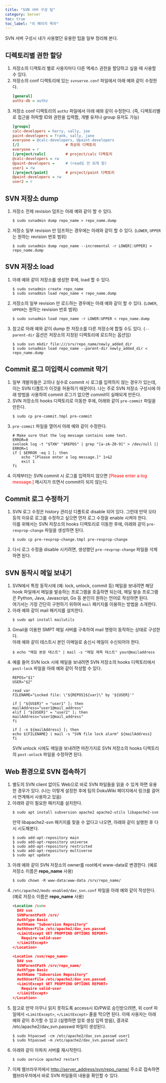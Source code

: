 ```yaml
---
title: "SVN 서버 구성 팁"
category: Server
toc: true
toc_label: "이 페이지 목차"
---
```


SVN 서버 구성시 내가 사용했던 유용한 팁을 일부 정리해 본다.

## 디렉토리별 권한 할당
1. 저장소의 디렉토리 별로 사용자마다 다른 엑세스 권한을 할당하고 싶을 때 사용할 수 있다.
1. 저장소의 conf 디렉토리에 있는 `svnserve.conf` 파일에서 아래 예와 같이 수정한다.
   ```ini
   [general]
   authz-db = authz
   ```
1. 저장소 conf 디렉토리의 `authz` 파일에서 아래 예와 같이 수정한다. (즉, 디렉토리별로 접근을 허락할 ID와 권한을 입력함, 개별 유저나 group 유저도 가능)
   ```ini
   [groups]
   calc-developers = harry, sally, joe
   paint-developers = frank, sally, jane
   everyone = @calc-developers, @paint-developers
   [/]                     # 최상위 디렉토리
   everyone = r
   [/project/calc]         # project/calc 디렉토리
   @calc-developers = rw
   @paint-developers =     # (read도 안 되게 함)
   user1 = rw
   [/project/paint]        # project/paint 디렉토리
   @paint-developers = rw
   user2 = r
   ```

## SVN 저장소 dump
1. 저장소 전체 revision 덤프는 아래 예와 같이 할 수 있다.
   ```shell
   $ sudo svnadmin dump repo_name > repo_name.dump
   ```
1. 저장소 일부 revision 만 덤프하는 경우에는 아래와 같이 할 수 있다. (`LOWER`, `UPPER`는 원하는 revision 번호 범위)
   ```shell
   $ sudo svnadmin dump repo_name --incremental -r LOWER[:UPPER] > repo_name.dump
   ```

## SVN 저장소 load
1. 아래 예와 같이 저장소를 생성한 후에, load 할 수 있다.
   ```shell
   $ sudo svnadmin create repo_name
   $ sudo svnadmin load repo_name < repo_name.dump
   ```
1. 저장소의 일부 revision 만 로드하는 경우에는 아래 예와 같이 할 수 있다. (`LOWER`, `UPPER`는 원하는 revision 번호 범위)
   ```shell
   $ sudo svnadmin load repo_name -r LOWER:UPPER < repo_name.dump
   ```
1. 참고로 아래 예와 같이 dump 한 저장소를 다른 저장소에 합칠 수도 있다. (`--parent-dir` 옵션은 저장소의 지정된 디렉토리에 로드하는 옵션임)
   ```shell
   $ sudo svn mkdir file:///srv/repo_name/newly_added_dir
   $ sudo svnadmin load repo_name --parent-dir newly_added_dir < repo_name.dump
   ```

## Commit 로그 미입력시 commit 막기
1. 일부 개발자들은 고의나 실수로 commit 시 로그를 입력하지 않는 경우가 있는데, 이는 SVN 디폴트가 이것을 허용하기 때문이다. 나는 주로 SVN 저장소 구성시에 아래 방법을 사용하여 commit 로그가 없으면 commit이 실패되게 만든다.
1. SVN 저장소의 hooks 디렉토리로 이동한 후에, 아래와 같이 `pre-commit` 파일을 만든다.
   ```shell
   $ sudo cp pre-commit.tmpl pre-commit
   ```
1. `pre-commit` 파일을 열어서 아래 예와 같이 수정한다.
   ```shell
   # Make sure that the log message contains some text.
   ERROR=0
   svnlook log -t "$TXN" "$REPOS" | grep "[a-zA-Z0-9]" > /dev/null || ERROR=1
   if [ $ERROR -eq 1 ]; then
       echo "[Please enter a log message.]" 1>&2
       exit 1
   fi
   ```
1. 이제부터는 SVN commit 시 로그를 입력하지 않으면 <font color=red>[Please enter a log message.]</font> 메시지가 뜨면서 commit이 되지 않는다.

## Commit 로그 수정하기
1. SVN 로그 수정은 history 관리상 디폴트로 disable 되어 있다. 그런데 만약 오타 등의 이유로 로그를 수정하고 싶으면 먼저 로그 수정을 enable 시켜야 한다.  
이를 위해서는 SVN 저장소의 hooks 디렉토리로 이동한 후에, 아래와 같이 `pre-revprop-change` 파일을 생성하면 된다.
   ```shell
   $ sudo cp pre-revprop-change.tmpl pre-revprop-change
   ```
1. 다시 로그 수정을 disable 시키려면, 생성했던 `pre-revprop-change` 파일을 삭제하면 된다.

## SVN 동작시 메일 보내기
1. SVN에서 특정 동작시에 (예: lock, unlock, commit 등) 메일을 보내려면 해당 hook 파일에서 메일을 발송하는 프로그램을 호출하면 되는데, 메일 발송 프로그램은 Python, Java, Javascript, Go 등 본인이 원하는 언어로 작성하면 된다.  
여기서는 가장 간단히 구현하기 위하여 `mail` 패키지를 이용하는 방법을 소개한다.
1. 아래 예와 같이 mail 패키지를 설치한다.
   ```shell
   $ sudo apt install mailutils
   ```
1. Gmail을 이용한 SMPT 메일 서버를 구축하여 mail 명령이 동작하는 상태로 구성한다.  
아래 예와 같이 테스트시 본인 이메일로 송신시 메일이 수신되어야 한다.
   ```shell
   $ echo "메일 본문 테스트" | mail -s "메일 제목 테스트" your@mailaddress
   ```
1. 예를 들어 SVN lock 시에 메일을 보내려면 SVN 저장소의 hooks 디렉토리에서 `post-lock` 파일을 아래 예와 같이 작성할 수 있다.
   ```shell
   REPOS="$1"
   USER="$2"

   read var
   FILENAME="Locked file: \"${REPOS}${var}\" by '${USER}'"

   if [ "${USER}" = "user1" ]; then
   mailAddress="user1@mail_address"
   elif [ "${USER}" = "user2" ]; then
   mailAddress="user1@mail_address"
   fi

   if [ -n ${mailAddress} ]; then
   echo ${FILENAME} | mail -s "SVN file lock alarm" ${mailAddress}
   fi
   ```
   SVN unlock 시에도 메일을 보내려면 마찬가지로 SVN 저장소의 hooks 디렉토리의 `post-unlock` 파일을 수정하면 된다. 

## Web 환경으로 SVN 접속하기
1. 별도의 SVN client 없이도 Web으로 바로 SVN 파일들을 읽을 수 있게 하면 유용한 경우가 있다. (나는 이렇게 설정한 후에 팀의 DokuWiki 페이지에서 링크를 걸어서 연계해서 사용하고 있음)
1. 아래와 같이 필요한 패키지를 설치한다.
   ```shell
   $ sudo apt install subversion apache2 apache2-utils libapache2-svn
   ```
   만약 libapache2-svn 패키지를 찾을 수 없다고 나오면, 아래와 같이 실행한 후 다시 시도해본다.
   ```shell
   $ sudo add-apt-repository main
   $ sudo add-apt-repository universe
   $ sudo add-apt-repository restricted
   $ sudo add-apt-repository multiverse
   $ sudo apt update
   ```
1. 아래 예와 같이 SVN 저장소의 owner를 root에서 www-data로 변경한다. (예로 저장소 이름은 **repo_name** 사용)
   ```shell
   $ sudo chown -R www-data:www-data /srv/repo_name/
   ```
1. `/etc/apache2/mods-enabled/dav_svn.conf` 파일을 아래 예와 같이 작성한다. (예로 저장소 이름은 **repo_name** 사용)
   ```xml
   <Location /svn>
     DAV svn
     SVNParentPath /srv/
     AuthType Basic
     AuthName "Subversion Repository"
     AuthUserFile /etc/apache2/dav_svn.passwd
     <LimitExcept GET PROPFIND OPTIONS REPORT>
       Require valid-user
     </LimitExcept>
   </Location>

   <Location /svn/repo_name>
     DAV svn
     SVNParentPath /srv/repo_name/
     AuthType Basic
     AuthName "Subversion Repository"
     AuthUserFile /etc/apache2/dav_svn.passwd
     <LimitExcept GET PROPFIND OPTIONS REPORT>
       Require valid-user
     </LimitExcept>
   </Location>
   ```
1. 참고로 만약 아무나 읽지 못하도록 access시 ID/PW로 승인받으려면, 위 conf 파일에서 `<LimitExcept>`, `</LimitExcept>` 줄을 막으면 된다. 이때 사용자는 아래 예와 같이 추가할 수 있고 (실행하면 암호 생성 입력 받음), 결과로 /etc/apache2/dav_svn.passwd 파일이 생성된다.
   ```shell
   $ sudo htpasswd -cm /etc/apache2/dav_svn.passwd user1
   $ sudo htpasswd -m /etc/apache2/dav_svn.passwd user2
   ```
1. 아래와 같이 아파치 서버를 재시작한다.
   ```shell
   $ sudo service apache2 restart
   ```
1. 이제 웹브라우저에서 [http://server_address/svn/repo_name/](http://server_address/svn/repo_name/) 주소로 접속하면 웹브라우저에서 바로 SVN 파일들의 내용을 확인할 수 있다.
